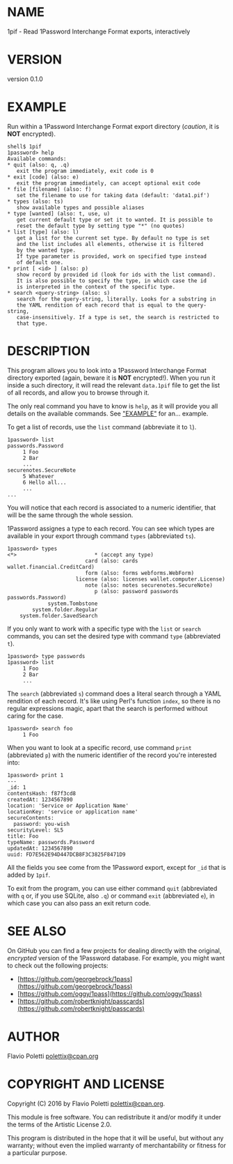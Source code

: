 # NAME

1pif - Read 1Password Interchange Format exports, interactively

# VERSION

version 0.1.0

# EXAMPLE

Run within a 1Password Interchange Format export directory (_caution_, it
is **NOT** encrypted).

    shell$ 1pif
    1password> help
    Available commands:
    * quit (also: q, .q)
       exit the program immediately, exit code is 0
    * exit [code] (also: e)
       exit the program immediately, can accept optional exit code
    * file [filename] (also: f)
       set the filename to use for taking data (default: 'data1.pif')
    * types (also: ts)
       show available types and possible aliases
    * type [wanted] (also: t, use, u)
       get current default type or set it to wanted. It is possible to
       reset the default type by setting type "*" (no quotes)
    * list [type] (also: l)
       get a list for the current set type. By default no type is set
       and the list includes all elements, otherwise it is filtered
       by the wanted type.
       If type parameter is provided, work on specified type instead
       of default one.
    * print [ <id> ] (also: p)
       show record by provided id (look for ids with the list command).
       It is also possible to specify the type, in which case the id
       is interpreted in the context of the specific type.
    * search <query-string> (also: s)
       search for the query-string, literally. Looks for a substring in
       the YAML rendition of each record that is equal to the query-string,
       case-insensitively. If a type is set, the search is restricted to
       that type.

# DESCRIPTION

This program allows you to look into a 1Password Interchange Format
directory exported (again, beware it is **NOT** encrypted!). When you run
it inside a such directory, it will read the relevant `data.1pif` file to
get the list of all records, and allow you to browse through it.

The only real command you have to know is `help`, as it will provide you
all details on the available commands. See ["EXAMPLE"](#example) for an... example.

To get a list of records, use the `list` command (abbreviate it to `l`).

    1password> list
    passwords.Password
         1 Foo
         2 Bar
         ...
    securenotes.SecureNote
         5 Whatever
         6 Hello all...
         ...
    ...

You will notice that each record is associated to a numeric identifier,
that will be the same through the whole session.

1Password assignes a type to each record. You can see which types are
available in your export through command `types` (abbreviated `ts`).

    1password> types
    <*>                         * (accept any type)
                             card (also: cards wallet.financial.CreditCard)
                             form (also: forms webforms.WebForm)
                          license (also: licenses wallet.computer.License)
                             note (also: notes securenotes.SecureNote)
                                p (also: password passwords passwords.Password)
                 system.Tombstone
            system.folder.Regular
        system.folder.SavedSearch

If you only want to work with a specific type with the `list` or `search`
commands, you can set the desired type with command `type` (abbreviated `t`).

    1password> type passwords
    1password> list
         1 Foo
         2 Bar
         ...

The `search` (abbreviated `s`) command does a literal search through a YAML
rendition of each record. It's like using Perl's function `index`, so there
is no regular expressions magic, apart that the search is performed without
caring for the case.

    1password> search foo
         1 Foo

When you want to look at a specific record, use command `print` (abbreviated
`p`) with the numeric identifier of the record you're interested into:

    1password> print 1
    ---
    _id: 1
    contentsHash: f87f3cd8
    createdAt: 1234567890
    location: 'Service or Application Name'
    locationKey: 'service or application name'
    secureContents:
      password: you-wish
    securityLevel: SL5
    title: Foo
    typeName: passwords.Password
    updatedAt: 1234567890
    uuid: FD7E562E94D447DCB8F3C3825F8471D9

All the fields you see come from the 1Password export, except for `_id` that
is added by `1pif`.

To exit from the program, you can use either command `quit` (abbreviated with
`q` or, if you use SQLite, also `.q`) or command `exit` (abbreviated `e`),
in which case you can also pass an exit return code.

# SEE ALSO

On GitHub you can find a few projects for dealing directly with the
original, _encrypted_ version of the 1Password database. For example, you
might want to check out the following projects:

- [https://github.com/georgebrock/1pass](https://github.com/georgebrock/1pass)
- [https://github.com/oggy/1pass](https://github.com/oggy/1pass)
- [https://github.com/robertknight/passcards](https://github.com/robertknight/passcards)

# AUTHOR

Flavio Poletti <polettix@cpan.org>

# COPYRIGHT AND LICENSE

Copyright (C) 2016 by Flavio Poletti polettix@cpan.org.

This module is free software.  You can redistribute it and/or
modify it under the terms of the Artistic License 2.0.

This program is distributed in the hope that it will be useful,
but without any warranty; without even the implied warranty of
merchantability or fitness for a particular purpose.
